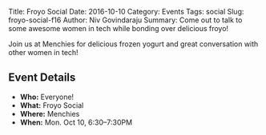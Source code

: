Title: Froyo Social
Date: 2016-10-10
Category: Events
Tags: social
Slug: froyo-social-f16
Author: Niv Govindaraju
Summary: Come out to talk to some awesome women in tech while bonding over delicious froyo!

Join us at Menchies for delicious frozen yogurt and great conversation with other women in tech!

## Event Details ##

+ **Who:** Everyone!
+ **What:** Froyo Social
+ **Where:** Menchies
+ **When:** Mon. Oct 10, 6:30&ndash;7:30PM
